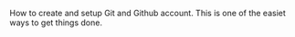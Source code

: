 How to create and setup Git and  Github account.
This is one of the easiet ways to get things done.
